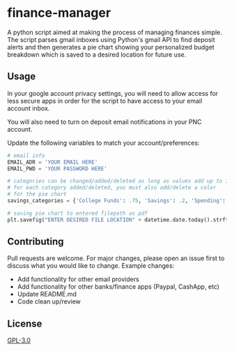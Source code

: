 # finance-manager

A python script aimed at making the process of managing finances simple. The script parses gmail inboxes
using Python's gmail API to find deposit alerts and then generates a pie chart showing your personalized budget breakdown
which is saved to a desired location for future use.

## Usage

In your google account privacy settings, you will need to allow access for less secure apps in order for the
script to have access to your email account inbox.

You will also need to turn on deposit email notifications in your PNC account.

Update the following variables to match your account/preferences:

```python
# email info
EMAIL_ADR = 'YOUR EMAIL HERE'
EMAIL_PWD = 'YOUR PASSWORD HERE'

# categories can be changed/added/deleted as long as values add up to 1.0.
# for each category added/deleted, you must also add/delete a color
# for the pie chart
savings_categories = {'College Funds': .75, 'Savings': .2, 'Spending': .05}

# saving pie chart to entered filepath as pdf
plt.savefig("ENTER DESIRED FILE LOCATION" + datetime.date.today().strftime("%b%d") + ".pdf", bbox_inches="tight"
```

## Contributing
Pull requests are welcome. For major changes, please open an issue first to discuss what you would like to change.
Example changes:
* Add functionality for other email providers
* Add functionality for other banks/finance apps (Paypal, CashApp, etc)
* Update README.md
* Code clean up/review

## License
[GPL-3.0](https://choosealicense.com/licenses/gpl-3.0/)
